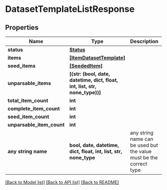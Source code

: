 # DatasetTemplateListResponse


## Properties
Name | Type | Description | Notes
------------ | ------------- | ------------- | -------------
**status** | [**Status**](Status.md) |  | 
**items** | [**[ItemDatasetTemplate]**](ItemDatasetTemplate.md) |  | [optional] 
**seed_items** | [**[SeededItem]**](SeededItem.md) |  | [optional] 
**unparsable_items** | **[{str: (bool, date, datetime, dict, float, int, list, str, none_type)}]** |  | [optional] 
**total_item_count** | **int** |  | [optional] 
**complete_item_count** | **int** |  | [optional] 
**seed_item_count** | **int** |  | [optional] 
**unparsable_item_count** | **int** |  | [optional] 
**any string name** | **bool, date, datetime, dict, float, int, list, str, none_type** | any string name can be used but the value must be the correct type | [optional]

[[Back to Model list]](../README.md#documentation-for-models) [[Back to API list]](../README.md#documentation-for-api-endpoints) [[Back to README]](../README.md)


